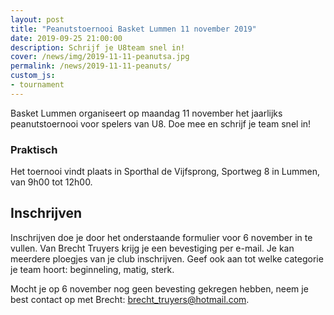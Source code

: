 ```yaml
---
layout: post
title: "Peanutstoernooi Basket Lummen 11 november 2019"
date: 2019-09-25 21:00:00
description: Schrijf je U8team snel in!
cover: /news/img/2019-11-11-peanutsa.jpg
permalink: /news/2019-11-11-peanuts/
custom_js:
- tournament
---
```


Basket Lummen organiseert op maandag 11 november het jaarlijks peanutstoernooi voor spelers van U8. Doe mee en schrijf je team snel in!

### Praktisch

Het toernooi vindt plaats in Sporthal de Vijfsprong, Sportweg 8 in Lummen, van 9h00 tot 12h00.

## Inschrijven

Inschrijven doe je door het onderstaande formulier voor 6 november in te vullen. Van Brecht Truyers krijg je een bevestiging per e-mail.
Je kan meerdere ploegjes van je club inschrijven. Geef ook aan tot welke categorie je team hoort: beginneling, matig, sterk.

Mocht je op 6 november nog geen bevesting gekregen hebben, neem je best contact op met Brecht: [brecht_truyers@hotmail.com](brecht_truyers@hotmail.com).

<br />

<div data-tournamentid="3622902d-57af-4c2f-bf27-8273583b68e2"  data-title="Schrijf je in" data-buttontext="Inschrijven" data-nexttext="Nog een club inschrijven" data-required="email" data-optional="comment" data-allowed-modes="club" data-allowed-levels="Gevorderd Matig Beginners"></div>
